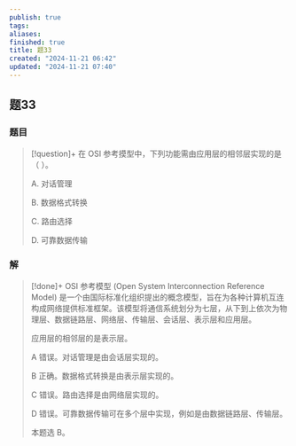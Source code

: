 ```yaml
---
publish: true
tags: 
aliases: 
finished: true
title: 题33
created: "2024-11-21 06:42"
updated: "2024-11-21 07:40"
---
```

## 题33
### 题目
> [!question]+
> 在 OSI 参考摸型中，下列功能需由应用层的相邻层实现的是（ ）。
> 
> A. 对话管理
> 
> B. 数据格式转换
> 
> C. 路由选择
> 
> D. 可靠数据传输
### 解
> [!done]+
> OSI 参考模型 (Open System Interconnection Reference Model) 是一个由国际标准化组织提出的概念模型，旨在为各种计算机互连构成网络提供标准框架。该模型将通信系统划分为七层，从下到上依次为物理层、数据链路层、网络层、传输层、会话层、表示层和应用层。
> 
> 应用层的相邻层的是表示层。
> 
> A 错误。对话管理是由会话层实现的。
> 
> B 正确。数据格式转换是由表示层实现的。
> 
> C 错误。路由选择是由网络层实现的。
> 
> D 错误。可靠数据传输可在多个层中实现，例如是由数据链路层、传输层。
> 
> 本题选 B。